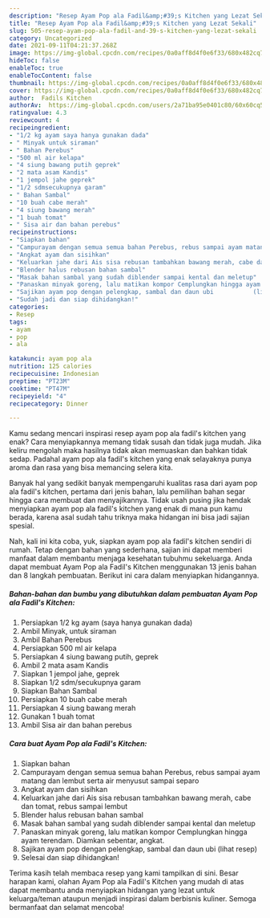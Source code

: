 ```yaml
---
description: "Resep Ayam Pop ala Fadil&amp;#39;s Kitchen yang Lezat Sekali"
title: "Resep Ayam Pop ala Fadil&amp;#39;s Kitchen yang Lezat Sekali"
slug: 505-resep-ayam-pop-ala-fadil-and-39-s-kitchen-yang-lezat-sekali
category: Uncategorized
date: 2021-09-11T04:21:37.268Z
image: https://img-global.cpcdn.com/recipes/0a0aff8d4f0e6f33/680x482cq70/ayam-pop-ala-fadils-kitchen-foto-resep-utama.jpg
hideToc: false
enableToc: true
enableTocContent: false
thumbnail: https://img-global.cpcdn.com/recipes/0a0aff8d4f0e6f33/680x482cq70/ayam-pop-ala-fadils-kitchen-foto-resep-utama.jpg
cover: https://img-global.cpcdn.com/recipes/0a0aff8d4f0e6f33/680x482cq70/ayam-pop-ala-fadils-kitchen-foto-resep-utama.jpg
author:  Fadils Kitchen
authorAv:  https://img-global.cpcdn.com/users/2a71ba95e0401c80/60x60cq50/avatar.jpg
ratingvalue: 4.3
reviewcount: 4
recipeingredient:
- "1/2 kg ayam saya hanya gunakan dada"
- " Minyak untuk siraman"
- " Bahan Perebus"
- "500 ml air kelapa"
- "4 siung bawang putih geprek"
- "2 mata asam Kandis"
- "1 jempol jahe geprek"
- "1/2 sdmsecukupnya garam"
- " Bahan Sambal"
- "10 buah cabe merah"
- "4 siung bawang merah"
- "1 buah tomat"
- " Sisa air dan bahan perebus"
recipeinstructions:
- "Siapkan bahan"
- "Campurayam dengan semua semua bahan Perebus, rebus sampai ayam matang dan lembut serta air menyusut sampai separo"
- "Angkat ayam dan sisihkan"
- "Keluarkan jahe dari Ais sisa rebusan tambahkan bawang merah, cabe dan tomat, rebus sampai lembut"
- "Blender halus rebusan bahan sambal"
- "Masak bahan sambal yang sudah diblender sampai kental dan meletup"
- "Panaskan minyak goreng, lalu matikan kompor Cemplungkan hingga ayam terendam. Diamkan sebentar, angkat."
- "Sajikan ayam pop dengan pelengkap, sambal dan daun ubi           (lihat resep)"
- "Sudah jadi dan siap dihidangkan!"
categories:
- Resep
tags:
- ayam
- pop
- ala

katakunci: ayam pop ala 
nutrition: 125 calories
recipecuisine: Indonesian
preptime: "PT23M"
cooktime: "PT47M"
recipeyield: "4"
recipecategory: Dinner

---
```



Kamu sedang mencari inspirasi resep ayam pop ala fadil&#39;s kitchen yang enak? Cara menyiapkannya memang tidak susah dan tidak juga mudah. Jika keliru mengolah maka hasilnya tidak akan memuaskan dan bahkan tidak sedap. Padahal ayam pop ala fadil&#39;s kitchen yang enak selayaknya punya aroma dan rasa yang bisa memancing selera kita.




Banyak hal yang sedikit banyak mempengaruhi kualitas rasa dari ayam pop ala fadil&#39;s kitchen, pertama dari jenis bahan, lalu pemilihan bahan segar hingga cara membuat dan menyajikannya. Tidak usah pusing jika hendak menyiapkan ayam pop ala fadil&#39;s kitchen yang enak di mana pun kamu berada, karena asal sudah tahu triknya maka hidangan ini bisa jadi sajian spesial.


Nah, kali ini kita coba, yuk, siapkan ayam pop ala fadil&#39;s kitchen sendiri di rumah. Tetap dengan bahan yang sederhana, sajian ini dapat memberi manfaat dalam membantu menjaga kesehatan tubuhmu sekeluarga. Anda dapat membuat Ayam Pop ala Fadil&#39;s Kitchen menggunakan 13 jenis bahan dan 8 langkah pembuatan. Berikut ini cara dalam menyiapkan hidangannya.

<!--inarticleads1-->

##### Bahan-bahan dan bumbu yang dibutuhkan dalam pembuatan Ayam Pop ala Fadil&#39;s Kitchen:

1. Persiapkan 1/2 kg ayam (saya hanya gunakan dada)
1. Ambil  Minyak, untuk siraman
1. Ambil  Bahan Perebus
1. Persiapkan 500 ml air kelapa
1. Persiapkan 4 siung bawang putih, geprek
1. Ambil 2 mata asam Kandis
1. Siapkan 1 jempol jahe, geprek
1. Siapkan 1/2 sdm/secukupnya garam
1. Siapkan  Bahan Sambal
1. Persiapkan 10 buah cabe merah
1. Persiapkan 4 siung bawang merah
1. Gunakan 1 buah tomat
1. Ambil  Sisa air dan bahan perebus




<!--inarticleads2-->

##### Cara buat Ayam Pop ala Fadil&#39;s Kitchen:

1. Siapkan bahan
1. Campurayam dengan semua semua bahan Perebus, rebus sampai ayam matang dan lembut serta air menyusut sampai separo
1. Angkat ayam dan sisihkan
1. Keluarkan jahe dari Ais sisa rebusan tambahkan bawang merah, cabe dan tomat, rebus sampai lembut
1. Blender halus rebusan bahan sambal
1. Masak bahan sambal yang sudah diblender sampai kental dan meletup
1. Panaskan minyak goreng, lalu matikan kompor Cemplungkan hingga ayam terendam. Diamkan sebentar, angkat.
1. Sajikan ayam pop dengan pelengkap, sambal dan daun ubi           (lihat resep)
1. Selesai dan siap dihidangkan!



Terima kasih telah membaca resep yang kami tampilkan di sini. Besar harapan kami, olahan Ayam Pop ala Fadil&#39;s Kitchen yang mudah di atas dapat membantu anda menyiapkan hidangan yang lezat untuk keluarga/teman ataupun menjadi inspirasi dalam berbisnis kuliner. Semoga bermanfaat dan selamat mencoba!
